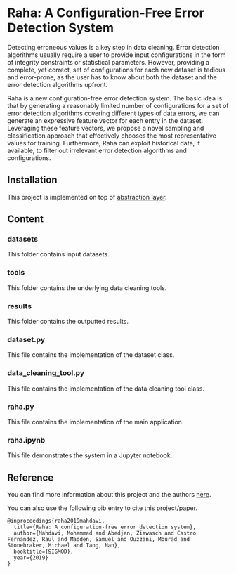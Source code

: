 # Raha: A Configuration-Free Error Detection System
Detecting erroneous values is a key step in data cleaning.
Error detection algorithms usually require a user to provide input configurations in the form of integrity constraints or statistical parameters. However, providing a complete, yet correct, set of configurations for each new dataset is tedious and error-prone, as the user has to know about both the dataset and the error detection algorithms upfront.

Raha is a new configuration-free error detection system. The basic idea is that by generating a reasonably limited number of configurations for a set of error detection algorithms covering different types of data errors, we can generate an expressive feature vector for each entry in the dataset. Leveraging these feature vectors, we propose a novel sampling and classification approach that effectively chooses the most representative values for training. Furthermore, Raha can exploit  historical data, if available, to filter out irrelevant error detection algorithms and configurations.


## Installation
This project is implemented on top of [abstraction layer](https://github.com/BigDaMa/abstraction-layer).


## Content
### datasets
This folder contains input datasets.

### tools
This folder contains the underlying data cleaning tools.

### results
This folder contains the outputted results.

### dataset.py
This file contains the implementation of the dataset class.

### data_cleaning_tool.py
This file contains the implementation of the data cleaning tool class.

### raha.py
This file contains the implementation of the main application.

### raha.ipynb
This file demonstrates the system in a Jupyter notebook.


## Reference
You can find more information about this project and the authors [here](https://www.bigdama.tu-berlin.de/menue/team/mohammad_mahdavi/).

You can also use the following bib entry to cite this project/paper.
```
@inproceedings{raha2019mahdavi,
  title={Raha: A configuration-free error detection system},
  author={Mahdavi, Mohammad and Abedjan, Ziawasch and Castro Fernandez, Raul and Madden, Samuel and Ouzzani, Mourad and Stonebraker, Michael and Tang, Nan},
  booktitle={SIGMOD},
  year={2019}
}
```